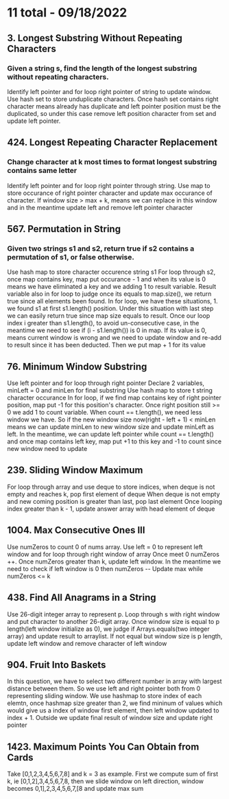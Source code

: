 # 11 total - 09/18/2022

## 3. Longest Substring Without Repeating Characters
### Given a string s, find the length of the longest substring without repeating characters.
Identify left pointer and for loop right pointer of string to update window. Use hash set to store unduplicate characters. Once hash set contains right character means already has duplicate and left pointer position must be the duplicated, so under this case remove left position character from set and update left pointer.

## 424. Longest Repeating Character Replacement
### Change character at k most times to format longest substring contains same letter 
Identify left pointer and for loop right pointer through string. Use map to store occurance of right pointer character and update max occurance of character. If window size > max + k, means we can replace in this window and in the meantime update left and remove left pointer character

## 567. Permutation in String
### Given two strings s1 and s2, return true if s2 contains a permutation of s1, or false otherwise.
Use hash map to store character occurence string s1
For loop through s2, once map contains key, map put occurance - 1 and when its value is 0 means we have eliminated a key and we adding 1 to result variable. Result variable also in for loop to judge once its equals to map.size(), we return true since all elements been found.
In for loop, we have these situations, 1. we found s1 at first s1.length() position. Under this situation with last step we can easily return true since map size equals to result. Once our loop index i greater than s1.length(), to avoid un-consecutive case, in the meantime we need to see if (i - s1.length()) is 0 in map. If its value is 0, means current window is wrong and we need to update window and re-add to result since it has been deducted. Then we put map + 1 for its value

## 76. Minimum Window Substring
Use left pointer and for loop through right pointer
Declare 2 variables, minLeft = 0 and minLen for final substring
Use hash map to store t string character occurance
In for loop, if we find map contains key of right pointer position, map put -1 for this position's character. Once right position still >= 0 we add 1 to count variable. When count == t.length(), we need less window we have. So if the new window size now(right - left + 1) < minLen means we can update minLen to new window size and update minLeft as left. In the meantime, we can update left pointer while count == t.length() and once map contains left key, map put +1 to this key and -1 to count since new window need to update


## 239. Sliding Window Maximum
For loop through array and use deque to store indices, when deque is not empty and reaches k, pop first element of deque
When deque is not empty and new coming position is greater than last, pop last element
Once looping index greater than k - 1, update answer array with head element of deque

## 1004. Max Consecutive Ones III
Use numZeros to count 0 of nums array.
Use left = 0 to represent left window and for loop through right window of array
Once meet 0 numZeros ++. Once numZeros greater than k, update left window. In the meantime we need to check if left window is 0 then numZeros --
Update max while numZeros <= k

## 438. Find All Anagrams in a String
Use 26-digit integer array to represent p. Loop through s with right window and put character to another 26-digit array. Once window size is equal to p length(left window initialize as 0), we judge if Arrays.equals(two integer array) and update result to arraylist. If not equal but window size is p length, update left window and remove character of left window

## 904. Fruit Into Baskets
In this question, we have to select two different number in array with largest distance between them. So we use left and right pointer both from 0 representing sliding window. We use hashmap to store index of each elemtn, once hashmap size greater than 2, we find mininum of values which would give us a index of window first element, then left window updated to index + 1. Outside we update final result of window size and update right pointer

## 1423. Maximum Points You Can Obtain from Cards
Take [0,1,2,3,4,5,6,7,8] and k = 3 as example. First we compute sum of first k, ie [0,1,2],3,4,5,6,7,8, then we slide window on left direction, window becomes 0,1],2,3,4,5,6,7,[8 and update max sum
